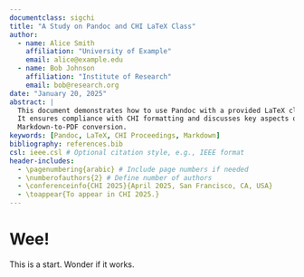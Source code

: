 ```yaml
---
documentclass: sigchi
title: "A Study on Pandoc and CHI LaTeX Class"
author:
  - name: Alice Smith
    affiliation: "University of Example"
    email: alice@example.edu
  - name: Bob Johnson
    affiliation: "Institute of Research"
    email: bob@research.org
date: "January 20, 2025"
abstract: |
  This document demonstrates how to use Pandoc with a provided LaTeX class file.
  It ensures compliance with CHI formatting and discusses key aspects of 
  Markdown-to-PDF conversion.
keywords: [Pandoc, LaTeX, CHI Proceedings, Markdown]
bibliography: references.bib
csl: ieee.csl # Optional citation style, e.g., IEEE format
header-includes:
  - \pagenumbering{arabic} # Include page numbers if needed
  - \numberofauthors{2} # Define number of authors
  - \conferenceinfo{CHI 2025}{April 2025, San Francisco, CA, USA}
  - \toappear{To appear in CHI 2025.}
---
```


# Wee!

This is a start. Wonder if it works.
